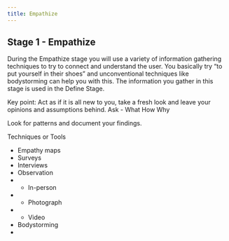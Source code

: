 ```yaml
---
title: Empathize
---
```


## Stage 1 - Empathize
During the Empathize stage you will use a variety of information gathering techniques to try to connect and understand the user. You basically try “to put yourself in their shoes” and unconventional techniques like bodystorming can help you with this. The information you gather in this stage is used in the Define Stage.

Key point: Act as if it is all new to you, take a fresh look and leave your opinions and assumptions behind. 
Ask - What How Why

Look for patterns and document your findings.


Techniques or Tools
* Empathy maps
* Surveys
* Interviews
* Observation
* * In-person
* * Photograph
* * Video
* Bodystorming
* 